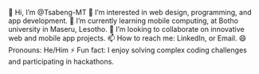 👋 Hi, I’m @Tsabeng-MT
👀 I’m interested in web design, programming, and app development.
🌱 I’m currently learning mobile computing, at Botho university in Maseru, Lesotho.
💞️ I’m looking to collaborate on innovative web and mobile app projects.
📫 How to reach me: LinkedIn, or Email.
😄 Pronouns: He/Him
⚡ Fun fact: I enjoy solving complex coding challenges and participating in hackathons.

<!---
Tsabeng-MT/Tsabeng-MT is a ✨ special ✨ repository because its `README.md` (this file) appears on your GitHub profile.
You can click the Preview link to take a look at your changes.
--->
